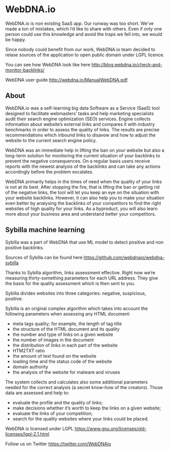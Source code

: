 # WebDNA.io 

WebDNA.io is non existing SaaS app. 
Our runway was too short. We've made a ton of mistakes, which I’d like to share with others. Even if only one person could use this knowledge and avoid the traps we fell into, we would be happy.

Since nobody could benefit from our work, WebDNA.io team decided to relase sources of the application to open public domain under LGPL licence. 

You can see how WebDNA look like here 
http://blog.webdna.io/check-and-monitor-backlinks/

WebDNA user guide 
http://webdna.io/ManualWebDNA.pdf

## About

WebDNA.io was a self-learning big data Software as a Service (SaaS) tool designed to facilitate webmasters’ tasks and help marketing specialists audit their search engine optimization (SEO) services. Engine collects information about website’s external links and compares it with industry benchmarks in order to assess the quality of links. The results are precise recommendations which inbound links to disavow and how to adjust the website to the current search engine policy.

WebDNA was an immediate help in lifting the ban on your website but also a long-term solution for monitoring the current situation of your backlinks to prevent the negative consequences. On a regular basis users receive reports with the newest analysis of the backlinks and can take any actions accordingly before the problem escalates.

WebDNA primarily helps in the times of need when the quality of your links is not at its best. After stopping the fire, that is lifting the ban or getting rid of the negative links, the tool will let you keep an eye on the situation with your website backlinks. However, it can also help you to make your situation even better by analysing the backlinks of your competitors to find the right websites of high quality for your links. As a byproduct, you will also learn more about your business area and understand better your competitors. 


## Sybilla machine learning 

Sybilla was a part of WebDNA that use ML model to detect positive and non positive backlinks. 

Sources of Sybilla can be found here 
https://github.com/webdnaio/webdna-sybilla


Thanks to Sybilla algorithm, links assessment effective. Right now we’re measuring thirty-something parameters for each URL address. 
They give the basis for the quality assessment which is then sent to you.

Sybilla divides websites into three categories: negative, suspicious, positive.

Sybilla is an original complex algorithm which takes into account the following parameters when assessing any HTML document:
- meta tags quality; for example, the length of tag title
- the structure of the HTML document and its quality
- the number and type of links on a given website
- the number of images in the document
- the distribution of links in each part of the website
- HTM2TXT ratio
- the amount of text found on the website
- loading time and the status code of the website
- domain authority
- the analysis of the website for malware and viruses

The system collects and calculates also some additional parameters needed for the correct analysis (a secret know-how of the creators). Those data are assessed and help to:
- evaluate the profile and the quality of links;
- make decisions whether it’s worth to keep the links on a given website;
- evaluate the links of your competition;
- search for the quality websites where your links could be placed.


WebDNA is licensed under LGPL
https://www.gnu.org/licenses/old-licenses/lgpl-2.1.html

Follow us on Twitter 
https://twitter.com/WebDNAio
